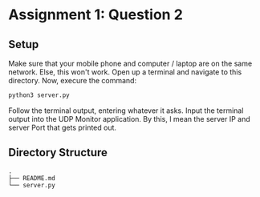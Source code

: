 # Assignment 1: Question 2

## Setup

Make sure that your mobile phone and computer / laptop are on the same network. Else, this won't work. Open up a terminal and navigate to this directory. Now, execure the command:

```sh
python3 server.py
```

Follow the terminal output, entering whatever it asks. Input the terminal output into the UDP Monitor application. By this, I mean the server IP and server Port that gets printed out.

## Directory Structure

```
.
├── README.md
└── server.py
```
